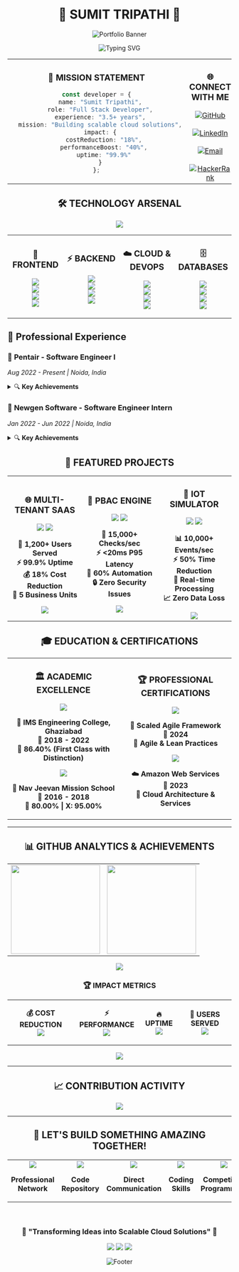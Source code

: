 <div align="center">

# 🌟 SUMIT TRIPATHI 🌟

![Portfolio Banner](https://capsule-render.vercel.app/api?type=waving&color=0:667eea,50:764ba2,100:f093fb&height=300&section=header&text=FULL%20STACK%20DEVELOPER&fontSize=50&fontColor=ffffff&animation=twinkling&fontAlignY=40&desc=🚀%20Building%20Next-Gen%20Cloud%20Solutions%20🚀&descAlignY=65&descSize=20)

<img src="https://readme-typing-svg.herokuapp.com?font=Orbitron&weight=900&size=35&duration=3000&pause=1000&color=667EEA&center=true&vCenter=true&multiline=true&width=800&height=100&lines=⚡+AWS+CLOUD+ARCHITECT+⚡;🔥+3.5%2B+YEARS+EXPERIENCE+🔥;🎯+MULTI-TENANT+SAAS+EXPERT+🎯" alt="Typing SVG" />

<br>

<table>
<tr>
<td align="center" width="50%">

### 🎯 **MISSION STATEMENT**

```typescript
const developer = {
  name: "Sumit Tripathi",
  role: "Full Stack Developer",
  experience: "3.5+ years",
  mission: "Building scalable cloud solutions",
  impact: {
    costReduction: "18%",
    performanceBoost: "40%",
    uptime: "99.9%"
  }
};
```

</td>
<td align="center" width="50%">

### 🌐 **CONNECT WITH ME**

<a href="https://github.com/sumittripathi2K">
  <img src="https://img.shields.io/badge/GitHub-100000?style=for-the-badge&logo=github&logoColor=white&labelColor=000000&color=667eea" alt="GitHub"/>
</a>
<br><br>
<a href="https://www.linkedin.com/in/sumit-tripathi-34a7301ab/">
  <img src="https://img.shields.io/badge/LinkedIn-0077B5?style=for-the-badge&logo=linkedin&logoColor=white&labelColor=0077B5&color=764ba2" alt="LinkedIn"/>
</a>
<br><br>
<a href="mailto:sumit.tripathi2k@gmail.com">
  <img src="https://img.shields.io/badge/Email-D14836?style=for-the-badge&logo=gmail&logoColor=white&labelColor=D14836&color=f093fb" alt="Email"/>
</a>
<br><br>
<a href="https://www.hackerrank.com/Sumit_Tripathi">
  <img src="https://img.shields.io/badge/HackerRank-2EC866?style=for-the-badge&logo=hackerrank&logoColor=white&labelColor=2EC866&color=667eea" alt="HackerRank"/>
</a>

</td>
</tr>
</table>

</div>

<div align="center">

## 🛠️ **TECHNOLOGY ARSENAL**

<img src="https://skillicons.dev/icons?i=react,nextjs,typescript,javascript,tailwind,nodejs,nestjs,express,java,graphql,aws,docker,postgres,mongodb,redis,git&theme=dark" />

<table>
<tr>
<td align="center" width="25%">

### 🎨 **FRONTEND**
<img src="https://img.shields.io/badge/React-61DAFB?style=for-the-badge&logo=react&logoColor=black&labelColor=61DAFB&color=667eea" /><br>
<img src="https://img.shields.io/badge/Next.js-000000?style=for-the-badge&logo=next.js&logoColor=white&labelColor=000000&color=764ba2" /><br>
<img src="https://img.shields.io/badge/TypeScript-3178C6?style=for-the-badge&logo=typescript&logoColor=white&labelColor=3178C6&color=f093fb" /><br>
<img src="https://img.shields.io/badge/Tailwind-06B6D4?style=for-the-badge&logo=tailwindcss&logoColor=white&labelColor=06B6D4&color=667eea" />

</td>
<td align="center" width="25%">

### ⚡ **BACKEND**
<img src="https://img.shields.io/badge/Node.js-339933?style=for-the-badge&logo=node.js&logoColor=white&labelColor=339933&color=764ba2" /><br>
<img src="https://img.shields.io/badge/NestJS-E0234E?style=for-the-badge&logo=nestjs&logoColor=white&labelColor=E0234E&color=f093fb" /><br>
<img src="https://img.shields.io/badge/Java-ED8B00?style=for-the-badge&logo=openjdk&logoColor=white&labelColor=ED8B00&color=667eea" /><br>
<img src="https://img.shields.io/badge/GraphQL-E10098?style=for-the-badge&logo=graphql&logoColor=white&labelColor=E10098&color=764ba2" />

</td>
<td align="center" width="25%">

### ☁️ **CLOUD & DEVOPS**
<img src="https://img.shields.io/badge/AWS-FF9900?style=for-the-badge&logo=amazon-aws&logoColor=white&labelColor=FF9900&color=f093fb" /><br>
<img src="https://img.shields.io/badge/Docker-2496ED?style=for-the-badge&logo=docker&logoColor=white&labelColor=2496ED&color=667eea" /><br>
<img src="https://img.shields.io/badge/Lambda-FF9900?style=for-the-badge&logo=aws-lambda&logoColor=white&labelColor=FF9900&color=764ba2" /><br>
<img src="https://img.shields.io/badge/SST-F7B93E?style=for-the-badge&logo=serverless&logoColor=white&labelColor=F7B93E&color=f093fb" />

</td>
<td align="center" width="25%">

### 🗄️ **DATABASES**
<img src="https://img.shields.io/badge/PostgreSQL-336791?style=for-the-badge&logo=postgresql&logoColor=white&labelColor=336791&color=667eea" /><br>
<img src="https://img.shields.io/badge/MongoDB-47A248?style=for-the-badge&logo=mongodb&logoColor=white&labelColor=47A248&color=764ba2" /><br>
<img src="https://img.shields.io/badge/Redis-DC382D?style=for-the-badge&logo=redis&logoColor=white&labelColor=DC382D&color=f093fb" /><br>
<img src="https://img.shields.io/badge/DynamoDB-4053D6?style=for-the-badge&logo=amazon-dynamodb&logoColor=white&labelColor=4053D6&color=667eea" />

</td>
</tr>
</table>

</div>



## 💼 Professional Experience

### 🏢 **Pentair** - Software Engineer I
*Aug 2022 - Present | Noida, India*

<details>
<summary>🔍 <strong>Key Achievements</strong></summary>

- 🏗️ **Multi-tenant SaaS Platform**: Designed and implemented on AWS, serving **1,200+ users** across **5 business units**
- ⚡ **CPQ Optimization**: Reduced quote generation time by **35%** and pricing errors by **22%**
- 🚀 **API Performance**: Improved median latency by **28%** achieving **99.9% uptime**
- 🔄 **Legacy Migration**: Migrated ASP.NET MVC to React/Next.js, cutting load times by **40%**
- 💰 **Cost Optimization**: Reduced cloud costs by **18%** through right-sizing and auto-scaling
- 🧪 **Quality Improvement**: Increased test coverage from **55% to 85%**

**Tech Stack**: React, Next.js, NestJS, TypeScript, AWS Lambda, PostgreSQL, SST

</details>

### 🏢 **Newgen Software** - Software Engineer Intern
*Jan 2022 - Jun 2022 | Noida, India*

<details>
<summary>🔍 <strong>Key Achievements</strong></summary>

- 🔧 **Microservices Integration**: Built Java-based services achieving **5,000+ messages/min** with **zero data loss**
- 📊 **Database Optimization**: Reduced SQL Server query execution time by **40%**
- ⚡ **Performance Tuning**: Improved batch processing SLAs through optimization

**Tech Stack**: Java, SQL Server, Microservices, REST APIs, Spring Boot

</details>

<div align="center">

## 🚀 **FEATURED PROJECTS**

<table>
<tr>
<td align="center" width="33%">

### 🌐 **MULTI-TENANT SAAS**

<img src="https://img.shields.io/badge/Enterprise-Platform-667eea?style=for-the-badge&logoColor=white" />

<img src="https://skillicons.dev/icons?i=react,nestjs,aws,postgres&theme=dark" />

**🎯 1,200+ Users Served**<br>
**⚡ 99.9% Uptime**<br>
**💰 18% Cost Reduction**<br>
**🏢 5 Business Units**

<img src="https://img.shields.io/badge/Status-Production-00ff00?style=for-the-badge" />

</td>
<td align="center" width="33%">

### 🔐 **PBAC ENGINE**

<img src="https://img.shields.io/badge/AWS_IAM-Inspired-764ba2?style=for-the-badge&logoColor=white" />

<img src="https://skillicons.dev/icons?i=nextjs,redis,aws&theme=dark" />

**🚀 15,000+ Checks/sec**<br>
**⚡ <20ms P95 Latency**<br>
**🤖 60% Automation**<br>
**🔒 Zero Security Issues**

<img src="https://img.shields.io/badge/Status-Active-00ff00?style=for-the-badge" />

</td>
<td align="center" width="33%">

### 📡 **IOT SIMULATOR**

<img src="https://img.shields.io/badge/Real_Time-Telemetry-f093fb?style=for-the-badge&logoColor=white" />

<img src="https://skillicons.dev/icons?i=nodejs,websocket&theme=dark" />

**📊 10,000+ Events/sec**<br>
**⚡ 50% Time Reduction**<br>
**🔄 Real-time Processing**<br>
**📈 Zero Data Loss**

<img src="https://img.shields.io/badge/Status-Deployed-00ff00?style=for-the-badge" />

</td>
</tr>
</table>

</div>

<div align="center">

## 🎓 **EDUCATION & CERTIFICATIONS**

<table>
<tr>
<td align="center" width="50%">

### 🏛️ **ACADEMIC EXCELLENCE**

<img src="https://img.shields.io/badge/B.Tech-Computer_Science-667eea?style=for-the-badge&logoColor=white&labelColor=667eea&color=764ba2" />

**🏫 IMS Engineering College, Ghaziabad**<br>
**📅 2018 - 2022**<br>
**🎯 86.40% (First Class with Distinction)**

<img src="https://img.shields.io/badge/XII-CBSE-764ba2?style=for-the-badge&logoColor=white&labelColor=764ba2&color=f093fb" />

**🏫 Nav Jeevan Mission School**<br>
**📅 2016 - 2018**<br>
**🎯 80.00% | X: 95.00%**

</td>
<td align="center" width="50%">

### 🏆 **PROFESSIONAL CERTIFICATIONS**

<img src="https://img.shields.io/badge/SAFe_6.0-Practitioner-f093fb?style=for-the-badge&logo=scaled-agile&logoColor=white&labelColor=f093fb&color=667eea" />

**🏢 Scaled Agile Framework**<br>
**📅 2024**<br>
**🎯 Agile & Lean Practices**

<img src="https://img.shields.io/badge/AWS-Cloud_Practitioner-667eea?style=for-the-badge&logo=amazon-aws&logoColor=white&labelColor=667eea&color=764ba2" />

**☁️ Amazon Web Services**<br>
**📅 2023**<br>
**🎯 Cloud Architecture & Services**

</td>
</tr>
</table>

</div>

---

<div align="center">

## 📊 **GITHUB ANALYTICS & ACHIEVEMENTS**

<table>
<tr>
<td align="center" width="50%">

<img height="200" src="https://github-readme-stats.vercel.app/api?username=sumittripathi2K&show_icons=true&theme=radical&include_all_commits=true&count_private=true&hide_border=true&bg_color=0d1117&title_color=667eea&icon_color=f093fb&text_color=c9d1d9" />

</td>
<td align="center" width="50%">

<img height="200" src="https://github-readme-stats.vercel.app/api/top-langs/?username=sumittripathi2K&layout=compact&langs_count=8&theme=radical&hide_border=true&bg_color=0d1117&title_color=667eea&text_color=c9d1d9" />

</td>
</tr>
</table>

<img src="https://streak-stats.demolab.com/?user=sumittripathi2K&theme=radical&hide_border=true&background=0d1117&stroke=667eea&ring=f093fb&fire=764ba2&currStreakLabel=c9d1d9" />

### 🏆 **IMPACT METRICS**

<table>
<tr>
<td align="center">

**💰 COST REDUCTION**<br>
<img src="https://img.shields.io/badge/18%25-DOWN-00ff00?style=for-the-badge&logoColor=white" />

</td>
<td align="center">

**⚡ PERFORMANCE**<br>
<img src="https://img.shields.io/badge/40%25-FASTER-ff6b6b?style=for-the-badge&logoColor=white" />

</td>
<td align="center">

**🔥 UPTIME**<br>
<img src="https://img.shields.io/badge/99.9%25-RELIABLE-4ecdc4?style=for-the-badge&logoColor=white" />

</td>
<td align="center">

**👥 USERS SERVED**<br>
<img src="https://img.shields.io/badge/1200%2B-ACTIVE-667eea?style=for-the-badge&logoColor=white" />

</td>
</tr>
</table>

<img src="https://github-profile-trophy.vercel.app/?username=sumittripathi2K&theme=radical&no-frame=true&no-bg=true&margin-w=4&row=1" />

</div>

---

<div align="center">

## 📈 **CONTRIBUTION ACTIVITY**

<img src="https://github-readme-activity-graph.vercel.app/graph?username=sumittripathi2K&theme=react-dark&hide_border=true&bg_color=0d1117&color=667eea&line=f093fb&point=764ba2" />

</div>

---

<div align="center">

## 🤝 **LET'S BUILD SOMETHING AMAZING TOGETHER!**

<table>
<tr>
<td align="center" width="20%">

<a href="https://www.linkedin.com/in/sumit-tripathi-34a7301ab/">
<img src="https://img.shields.io/badge/LinkedIn-Connect-0077B5?style=for-the-badge&logo=linkedin&logoColor=white&labelColor=0077B5&color=667eea" />
</a>

**Professional Network**

</td>
<td align="center" width="20%">

<a href="https://github.com/sumittripathi2K">
<img src="https://img.shields.io/badge/GitHub-Follow-100000?style=for-the-badge&logo=github&logoColor=white&labelColor=100000&color=764ba2" />
</a>

**Code Repository**

</td>
<td align="center" width="20%">

<a href="mailto:sumit.tripathi2k@gmail.com">
<img src="https://img.shields.io/badge/Email-Contact-D14836?style=for-the-badge&logo=gmail&logoColor=white&labelColor=D14836&color=f093fb" />
</a>

**Direct Communication**

</td>
<td align="center" width="20%">

<a href="https://www.hackerrank.com/Sumit_Tripathi">
<img src="https://img.shields.io/badge/HackerRank-Profile-2EC866?style=for-the-badge&logo=hackerrank&logoColor=white&labelColor=2EC866&color=667eea" />
</a>

**Coding Skills**

</td>
<td align="center" width="20%">

<a href="https://www.codechef.com/users/sumit_2k61">
<img src="https://img.shields.io/badge/CodeChef-Compete-5B4638?style=for-the-badge&logo=codechef&logoColor=white&labelColor=5B4638&color=764ba2" />
</a>

**Competitive Programming**

</td>
</tr>
</table>

<br>

### 💫 **"Transforming Ideas into Scalable Cloud Solutions"** 💫

<img src="https://komarev.com/ghpvc/?username=sumittripathi2K&color=667eea&style=for-the-badge&label=Profile+Views" />
<img src="https://img.shields.io/badge/Made_with-❤️_&_☕-f093fb?style=for-the-badge" />
<img src="https://img.shields.io/badge/Always-Learning-764ba2?style=for-the-badge" />

![Footer](https://capsule-render.vercel.app/api?type=waving&color=0:667eea,50:764ba2,100:f093fb&height=150&section=footer&animation=twinkling)

</div>
